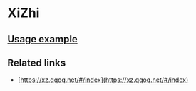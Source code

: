 # XiZhi

## [Usage example](./../../tests/XiZhi/ClientTest.php)

## Related links

* [https://xz.qqoq.net/#/index](https://xz.qqoq.net/#/index)
